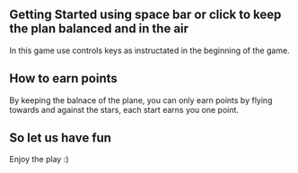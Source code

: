 

## Getting Started  using space bar or click to keep the plan balanced and in the air

In this game use controls keys as instructated in the beginning of the game.


## How to earn points
By keeping the balnace of the plane, you can only earn points by flying towards and against the stars, each start earns you one point.


## So let us have fun
Enjoy the play :)


